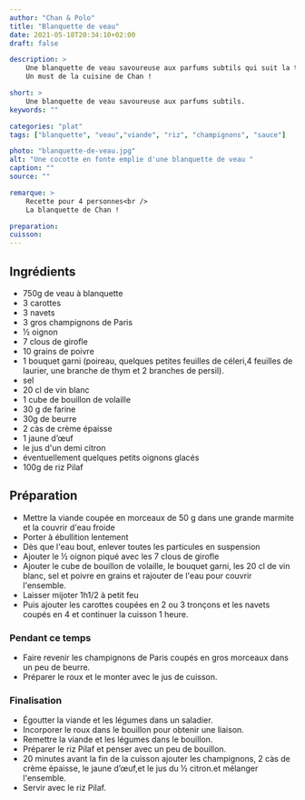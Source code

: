 ```yaml
---
author: "Chan & Polo"
title: "Blanquette de veau"
date: 2021-05-18T20:34:10+02:00
draft: false

description: >
    Une blanquette de veau savoureuse aux parfums subtils qui suit la tradition.<br/>
    Un must de la cuisine de Chan !

short: >
    Une blanquette de veau savoureuse aux parfums subtils.
keywords: ""

categories: "plat"
tags: ["blanquette", "veau","viande", "riz", "champignons", "sauce"]

photo: "blanquette-de-veau.jpg"
alt: "Une cocotte en fonte emplie d'une blanquette de veau "
caption: ""
source: ""

remarque: >
    Recette pour 4 personnes<br />
    La blanquette de Chan !

preparation: 
cuisson: 
---
```



## Ingrédients
- 750g de veau à blanquette
- 3 carottes
- 3 navets
- 3 gros champignons de Paris
- ½ oignon
- 7 clous de girofle
- 10 grains de poivre
- 1 bouquet garni (poireau, quelques petites feuilles de céleri,4 feuilles de laurier, une branche de thym et 2 branches de persil).
- sel
- 20 cl de vin blanc
- 1 cube de bouillon de volaille
- 30 g de farine
- 30g de beurre
- 2 càs de crème épaisse
- 1 jaune d’œuf
- le jus d'un demi citron
- éventuellement quelques petits oignons glacés
- 100g de riz Pilaf
## Préparation
- Mettre la viande coupée en morceaux de 50 g dans une grande marmite et la couvrir d'eau froide
- Porter à ébullition lentement
- Dès que l'eau bout, enlever toutes les particules en suspension
- Ajouter le ½ oignon piqué avec les 7 clous de girofle
- Ajouter le cube de bouillon de volaille, le bouquet garni, les 20 cl de vin blanc, sel et poivre en grains et rajouter de l'eau pour couvrir l'ensemble.
- Laisser mijoter 1h1/2 à petit feu 
- Puis ajouter les carottes coupées en 2 ou 3 tronçons et les navets coupés en 4 et continuer la cuisson 1 heure.

### Pendant ce temps

- Faire revenir les champignons de Paris coupés en gros morceaux dans un peu de beurre.
- Préparer le roux et le monter avec le jus de cuisson.
### Finalisation
- Égoutter la viande et les légumes dans un saladier.
- Incorporer le roux dans le bouillon pour obtenir une liaison.
- Remettre la viande et les légumes dans le bouillon.
- Préparer le riz Pilaf et penser avec un peu de bouillon.
- 20 minutes avant la fin de la cuisson ajouter les champignons, 2 càs de crème épaisse, le jaune d’œuf,et le jus du ½ citron.et mélanger l'ensemble.
- Servir avec le riz Pilaf.


